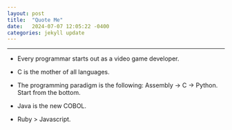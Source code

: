 ```yaml
---
layout: post
title:  "Quote Me"
date:   2024-07-07 12:05:22 -0400
categories: jekyll update
---
```

--------------------------

- Every programmar starts out as a video game developer.

- C is the mother of all languages.

- The programming paradigm is the following: Assembly -> C -> Python. Start from the bottom.

- Java is the new COBOL.

- Ruby > Javascript. 